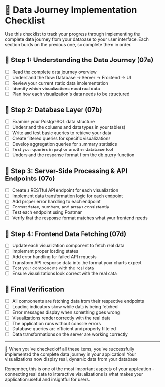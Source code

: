 # 🚀 Data Journey Implementation Checklist

Use this checklist to track your progress through implementing the complete data journey from your database to your user interface. Each section builds on the previous one, so complete them in order.

## 📌 Step 1: Understanding the Data Journey (07a)

- [ ] Read the complete data journey overview
- [ ] Understand the flow: Database → Server → Frontend → UI
- [ ] Review your current static data implementation
- [ ] Identify which visualizations need real data
- [ ] Plan how each visualization's data needs to be structured

## 📌 Step 2: Database Layer (07b)

- [ ] Examine your PostgreSQL data structure
- [ ] Understand the columns and data types in your table(s)
- [ ] Write and test basic queries to retrieve your data
- [ ] Create filtered queries for specific visualizations
- [ ] Develop aggregation queries for summary statistics
- [ ] Test your queries in psql or another database tool
- [ ] Understand the response format from the db.query function

## 📌 Step 3: Server-Side Processing & API Endpoints (07c)

- [ ] Create a RESTful API endpoint for each visualization
- [ ] Implement data transformation logic for each endpoint
- [ ] Add proper error handling to each endpoint
- [ ] Format dates, numbers, and arrays consistently
- [ ] Test each endpoint using Postman
- [ ] Verify that the response format matches what your frontend needs

## 📌 Step 4: Frontend Data Fetching (07d)

- [ ] Update each visualization component to fetch real data
- [ ] Implement proper loading states
- [ ] Add error handling for failed API requests
- [ ] Transform API response data into the format your charts expect
- [ ] Test your components with the real data
- [ ] Ensure visualizations look correct with the real data

## 📌 Final Verification

- [ ] All components are fetching data from their respective endpoints
- [ ] Loading indicators show while data is being fetched
- [ ] Error messages display when something goes wrong
- [ ] Visualizations render correctly with the real data
- [ ] The application runs without console errors
- [ ] Database queries are efficient and properly filtered
- [ ] Data transformations on the server are working correctly

---

🎉 When you've checked off all these items, you've successfully implemented the complete data journey in your application! Your visualizations now display real, dynamic data from your database.

Remember, this is one of the most important aspects of your application - connecting real data to interactive visualizations is what makes your application useful and insightful for users.
